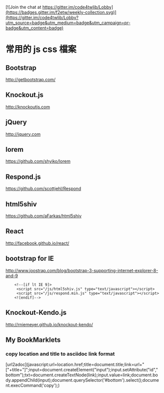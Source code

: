 [![Join the chat at https://gitter.im/code4twlib/Lobby](https://badges.gitter.im/f2etw/weekly-collection.svg)](https://gitter.im/code4twlib/Lobby?utm_source=badge&utm_medium=badge&utm_campaign=pr-badge&utm_content=badge)

# 常用的 js css 檔案

## Bootstrap
http://getbootstrap.com/

## Knockout.js
http://knockoutjs.com

## jQuery
http://jquery.com

## lorem
https://github.com/shyiko/lorem

## Respond.js
https://github.com/scottjehl/Respond

## html5shiv
https://github.com/aFarkas/html5shiv

## React
http://facebook.github.io/react/

## bootstrap for IE
http://www.joostrap.com/blog/bootstrap-3-supporting-internet-explorer-8-and-9

        <!--[if lt IE 9]>
         <script src="/js/html5shiv.js" type="text/javascript"></script>
         <script src="/js/respond.min.js" type="text/javascript"></script>
        <![endif]-->

## Knockout-Kendo.js
http://rniemeyer.github.io/knockout-kendo/

## My BookMarklets

### copy location and title to asciidoc link format

[url2adoc](javascript:url=location.href;title=document.title;link=url+"\["+title+"\]";input=document.createElement("input"\);input.setAttribute("id","bottom"\);txt=document.createTextNode(link\);input.value=link;document.body.appendChild(input\);document.querySelector('#bottom'\).select(\);document.execCommand('copy'\);)
